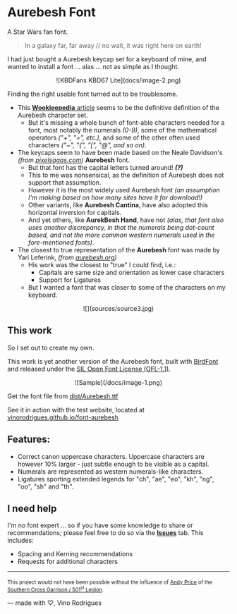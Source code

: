 # Aurebesh Font

A Star Wars fan font.

> In a galaxy far, far away // no wait, it was right here on earth!

I had just bought a Aurebesh keycap set for a keyboard of mine, and wanted to install a font ... alas ... not as simple as I thought.

<p align="center"> ![KBDFans KBD67 Lite](docs/image-2.png) </p>

Finding the right usable font turned out to be troublesome.

- This [**Wookieepedia** article](https://starwars.fandom.com/wiki/Aurebesh) seems to be the definitive definition of the Aurebesh character set.
    - But it's missing a whole bunch of font-able characters needed for a font, most notably the numerals *(0-9)*, some of the mathematical operators *("+", "=", etc.)*, and some of the other often used characters *("~", "{", "[", "@", and so on)*.
- The keycaps seem to have been made based on the Neale Davidson's *(from [pixelsagas.com](https://pixelsagas.com))* **Aurebesh** font.
    - But that font has the capital letters turned around! ***(?)***
    - This to me was nonsensical, as the definition of Aurebesh does not support that assumption.
    - However it is the most widely used Aurebesh font *(an assumption I'm making based on how many sites have it for download!)*
    - Other variants, like **Aurebesh Cantina**, have also adopted this horizontal inversion for capitals.
    - And yet others, like **AurekBesh Hand**, have not *(alas, that font also uses another discrepancy, in that the numerals being dot-count based, and not the more common western numerals used in the fore-mentioned fonts)*.
- The closest to true representation of the **Aurebesh** font was made by Yari Leferink, *(from [aurebesh.org](https://aurebesh.org))*
    - His work was the closest to "true" I could find, i.e.:
        - Capitals are same size and orientation as lower case characters
        - Support for Ligatures
    - But I wanted a font that was closer to some of the characters on my keyboard.

<p align="center"> ![](sources/source3.jpg) </p>

## This work

So I set out to create my own.

This work is yet another version of the Aurebesh font, built with [BirdFont](https://birdfont.org/) and released under the [SIL Open Font License (OFL-1.1)](LICENSE.md).

<p align="center"> ![Sample](/docs/image-1.png) </p>

Get the font file from [dist/Aurebesh.ttf](https://github.com/vinorodrigues/font-aurebesh/raw/main/dist/Aurebesh.ttf)

See it in action with the test website, located at [vinorodrigues.github.io/font-aurebesh](https://vinorodrigues.github.io/font-aurebesh/)


## Features:
* Correct canon uppercase characters.  Uppercase characters are however 10% larger - just subtle enough to be visible as a capital.
* Numerals are represented as western numerals-like characters.
* Ligatures sporting extended legends for "ch", "ae", "eo", "kh", "ng", "oo", "sh" and "th".


## I need help

I'm no font expert ... so if you have some knowledge to share or recommendations; please feel free to do so via the [**Issues**](https://github.com/vinorodrigues/font-aurebesh/issues) tab.  This includes:
* Spacing and Kerning recommendations
* Requests for additional characters


------------------------------------
<small>This project would not have been possible without the influence of [Andy Price](https://www.instagram.com/Andylah42542/) of the [Southern Cross Garrison / 501<sup>st</sup> Legion](https://www.501scg.org/).</small>

&#8212; made with &#9825;, Vino Rodrigues
